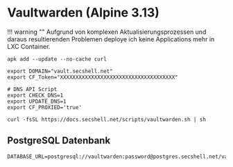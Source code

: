 # Vaultwarden (Alpine 3.13)

!!! warning ""
    Aufgrund von komplexen Aktualisierungsprozessen und daraus resultierenden Problemen deploye ich keine Applications mehr in LXC Container.

```shell
apk add --update --no-cache curl

export DOMAIN="vault.secshell.net"
export CF_Token="XXXXXXXXXXXXXXXXXXXXXXXXXXXXXXXXXXXXX"

# DNS API Script
export CHECK_DNS=1
export UPDATE_DNS=1
export CF_PROXIED='true'

curl -fsSL https://docs.secshell.net/scripts/vaultwarden.sh | sh
```

## PostgreSQL Datenbank
```env
DATABASE_URL=postgresql://vaultwarden:password@postgres.secshell.net/vaultwarden
```
